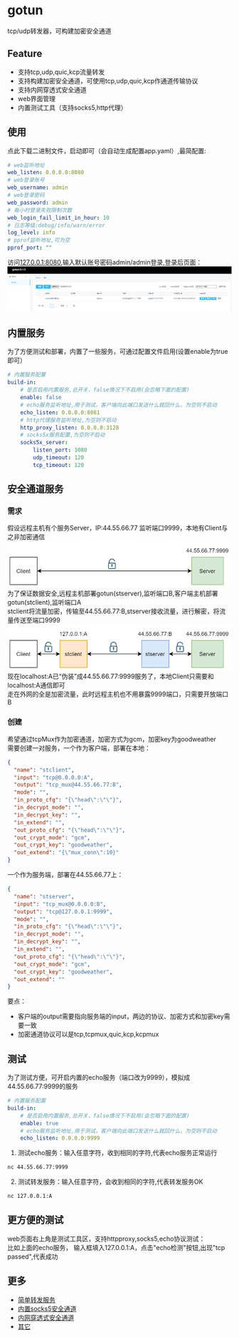 # gotun
tcp/udp转发器，可构建加密安全通道

## Feature
* 支持tcp,udp,quic,kcp流量转发
* 支持构建加密安全通道，可使用tcp,udp,quic,kcp作通道传输协议
* 支持内网穿透式安全通道
* web界面管理
* 内置测试工具（支持socks5,http代理）
## 使用
点此下载二进制文件，启动即可（会自动生成配置app.yaml）,最简配置:
```yaml
# web监听地址
web_listen: 0.0.0.0:8080
# web登录账号
web_username: admin
# web登录密码
web_password: admin
# 每小时登录失败限制次数
web_login_fail_limit_in_hour: 10
# 日志等级:debug/info/warn/error
log_level: info
# pprof监听地址,可为空
pprof_port: ""
```
访问[127.0.0.1:8080](http://127.0.0.1:8080),输入默认账号密码admin/admin登录,登录后页面：<br>
![tunnel](doc/tunnel.png)

## 内置服务
为了方便测试和部署，内置了一些服务，可通过配置文件启用(设置enable为true即可）
```yaml
# 内置服务配置
build-in:
    # 是否启用内置服务,总开关，false情况下不启用(会忽略下面的配置)
    enable: false
    # echo服务监听地址,用于测试，客户端向此端口发送什么就回什么，为空则不启动
    echo_listen: 0.0.0.0:8081
    # http代理服务监听地址,为空则不启动
    http_proxy_listen: 0.0.0.0:3128
    # socks5x服务配置,为空则不启动
    socks5x_server:
        listen_port: 1080
        udp_timeout: 120
        tcp_timeout: 120
```

## 安全通道服务
### 需求
假设远程主机有个服务Server，IP:44.55.66.77 监听端口9999，本地有Client与之非加密通信</br>
![connection](doc/connection.png)<br>
为了保证数据安全,远程主机部署gotun(stserver),监听端口B,客户端主机部署gotun(stclient),监听端口A<br>
stclient将流量加密，传输至44.55.66.77:B,stserver接收流量，进行解密，将流量传送至端口9999<br>
![connection_with_stunnel](doc/connection_with_stunnel.png)<br>
现在localhost:A已“伪装”成44.55.66.77:9999服务了，本地Client只需要和localhost:A通信即可<br>
走在外网的全是加密流量，此时远程主机也不用暴露9999端口，只需要开放端口B

### 创建
希望通过tcpMux作为加密通道，加密方式为gcm，加密key为goodweather<br>
需要创建一对服务，一个作为客户端，部署在本地：
```json
{
  "name": "stclient",
  "input": "tcp@0.0.0.0:A",
  "output": "tcp_mux@44.55.66.77:B",
  "mode": "",
  "in_proto_cfg": "{\"head\":\"\"}",
  "in_decrypt_mode": "",
  "in_decrypt_key": "",
  "in_extend": "",
  "out_proto_cfg": "{\"head\":\"\"}",
  "out_crypt_mode": "gcm",
  "out_crypt_key": "goodweather",
  "out_extend": "{\"mux_conn\":10}"
}
```
一个作为服务端，部署在44.55.66.77上：
```json
{
  "name": "stserver",
  "input": "tcp_mux@0.0.0.0:B",
  "output": "tcp@127.0.0.1:9999",
  "mode": "",
  "in_proto_cfg": "{\"head\":\"\"}",
  "in_decrypt_mode": "",
  "in_decrypt_key": "",
  "in_extend": "",
  "out_proto_cfg": "{\"head\":\"\"}",
  "out_crypt_mode": "gcm",
  "out_crypt_key": "goodweather",
  "out_extend": ""
}
```
要点：
* 客户端的output需要指向服务端的input，两边的协议、加密方式和加密key需要一致
* 加密通道协议可以是tcp,tcpmux,quic,kcp,kcpmux

## 测试
为了测试方便，可开启内置的echo服务（端口改为9999），模拟成44.55.66.77:9999的服务<br>
```yaml
# 内置服务配置
build-in:
    # 是否启用内置服务,总开关，false情况下不启用(会忽略下面的配置)
    enable: true
    # echo服务监听地址,用于测试，客户端向此端口发送什么就回什么，为空则不启动
    echo_listen: 0.0.0.0:9999
```

1. 测试echo服务：输入任意字符，收到相同的字符,代表echo服务正常运行<br>
```bash
nc 44.55.66.77:9999
```
2. 测试转发服务：输入任意字符，会收到相同的字符,代表转发服务OK<br>
```bash
nc 127.0.0.1:A
```

## 更方便的测试
web页面右上角是测试工具区，支持httpproxy,socks5,echo协议测试：<br>
比如上面的echo服务，
输入框填入127.0.0.1:A，点击"echo检测"按钮,出现"tcp passed",代表成功
## 更多
* [简单转发服务](doc/简单转发服务.md)
* [内置socks5安全通道](doc/内置socks5安全通道.md)
* [内网穿透式安全通道](doc/内网穿透式安全通道.md)
* [其它](doc/其它.md)




